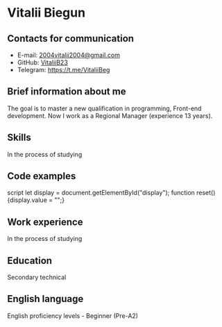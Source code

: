 # **Vitalii Biegun**
## Contacts for communication
* E-mail: 2004vitalii2004@gmail.com
* GitHub: [VitaliiB23](https://github.com/VitaliiB23)
* Telegram: https://t.me/VitaliiBeg
## Brief information about me
The goal is to master a new qualification in programming, Front-end development. Now I work as a Regional Manager (experience 13 years).
## Skills
In the process of studying
## Code examples
 script let display = document.getElementById("display"); function reset() {display.value = "";}
## Work experience
In the process of studying
## Education
Secondary technical
## English language
English proficiency levels - Beginner (Pre-A2)